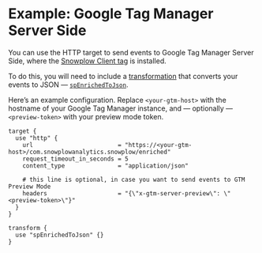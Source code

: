 # Example: Google Tag Manager Server Side

You can use the HTTP target to send events to Google Tag Manager Server Side, where the [Snowplow Client tag](/docs/destinations/forwarding-events/google-tag-manager-server-side/snowplow-client-for-gtm-ss/index.md) is installed.

To do this, you will need to include a [transformation](/docs/api-reference/snowbridge/concepts/transformations/index.md) that converts your events to JSON — [`spEnrichedToJson`](/docs/api-reference/snowbridge/configuration/transformations/builtin/spEnrichedToJson.md).

Here’s an example configuration. Replace `<your-gtm-host>` with the hostname of your Google Tag Manager instance, and — optionally — `<preview-token>` with your preview mode token.

```hcl
target {
  use "http" {
    url                        = "https://<your-gtm-host>/com.snowplowanalytics.snowplow/enriched"
    request_timeout_in_seconds = 5
    content_type               = "application/json"

    # this line is optional, in case you want to send events to GTM Preview Mode
    headers                    = "{\"x-gtm-server-preview\": \"<preview-token>\"}"
  }
}

transform {
  use "spEnrichedToJson" {}
}
```
